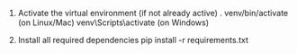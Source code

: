 1. Activate the virtual environment (if not already active)
 . venv/bin/activate (on Linux/Mac)
venv\Scripts\activate (on Windows)

2. Install all required dependencies
pip install -r requirements.txt
